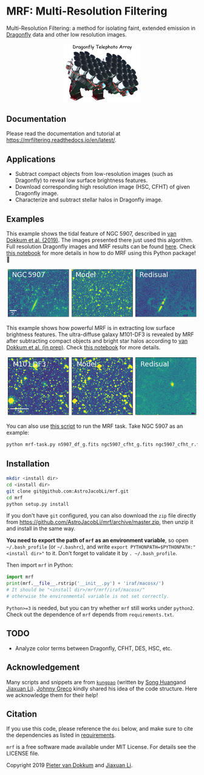 # MRF: Multi-Resolution Filtering
Multi-Resolution Filtering: a method for isolating faint, extended emission in [Dragonfly](http://dragonflytelescope.org) data and other low resolution images.

<p align="center">
  <img src="https://github.com/AstroJacobLi/mrf/raw/master/df-logo.png" width="40%">
</p>

Documentation
-------------
Please read the documentation and tutorial at https://mrfiltering.readthedocs.io/en/latest/.

Applications
------------
- Subtract compact objects from low-resolution images (such as Dragonfly) to reveal low surface brightness features.
- Download corresponding high resolution image (HSC, CFHT) of given Dragonfly image.
- Characterize and subtract stellar halos in Dragonfly image.

Examples
------------
This example shows the tidal feature of NGC 5907, described in [van Dokkum et al. (2019)](https://ui.adsabs.harvard.edu/abs/2019arXiv190611260V/abstract). The images presented there just used this algorithm. Full resolution Dragonfly images and MRF results can be found [here](https://www.pietervandokkum.com/ngc5907). Check [this notebook](https://github.com/AstroJacobLi/mrf/blob/master/examples/mrfTask-n5907.ipynb) for more details in how to do MRF using this Python package! :rocket: 

![MRF on NGC 5907](https://github.com/AstroJacobLi/mrf/raw/master/examples/n5907-demo.png)

This example shows how powerful MRF is in extracting low surface brightness features. The ultra-diffuse galaxy M101-DF3 is revealed by MRF after subtracting compact objects and bright star halos according to [van Dokkum et al. (in prep)](https://www.pietervandokkum.com). Check [this notebook](https://github.com/AstroJacobLi/mrf/blob/master/examples/mrfTask-m101df3.ipynb) for more details.

![MRF on M101-DF3](https://github.com/AstroJacobLi/mrf/raw/master/examples/m101-df3-demo.png)

You can also use [this script](https://github.com/AstroJacobLi/mrf/blob/master/examples/mrf-task.py) to run the MRF task. Take NGC 5907 as an example:

```bash
python mrf-task.py n5907_df_g.fits ngc5907_cfht_g.fits ngc5907_cfht_r.fits ngc5907-task.yaml --galcat='gal_cat_n5907.txt' --output='n5907_g'
```

Installation
------------

```bash
mkdir <install dir>
cd <install dir>
git clone git@github.com:AstroJacobLi/mrf.git
cd mrf
python setup.py install
```

If you don't have `git` configured, you can also download the `zip` file directly from https://github.com/AstroJacobLi/mrf/archive/master.zip, then unzip it and install in the same way. 

**You need to export the path of `mrf` as an environment variable**, so open `~/.bash_profile` (or `~/.bashrc`), and write `export PYTHONPATH=$PYTHONPATH:"<install dir>"` to it. Don't forget to validate it by `. ~/.bash_profile`.

Then import `mrf` in Python:

```python
import mrf
print(mrf.__file__.rstrip('__init__.py') + 'iraf/macosx/') 
# It should be "<install dir>/mrf/mrf/iraf/macosx/"
# otherwise the environmental variable is not set correctly.
```

`Python>=3` is needed, but you can try whether `mrf` still works under `python2`. Check out the dependence of `mrf` depends from `requirements.txt`.

TODO
------------
- Analyze color terms between Dragonfly, CFHT, DES, HSC, etc.

Acknowledgement
---------------
Many scripts and snippets are from [`kungpao`](https://github.com/dr-guangtou/kungpao) (written by [Song Huang](http://dr-guangtou.github.io)and [Jiaxuan Li](http://astrojacobli.github.io)). [Johnny Greco](http://johnnygreco.github.io) kindly shared his idea of the code structure. Here we acknowledge them for their help!

Citation
-------
If you use this code, please reference the `doi` below, and make sure to cite the dependencies as listed in [requirements](https://github.com/AstroJacobLi/mrf/blob/master/requirements.txt). 

`mrf` is a free software made available under MIT License. For details see the LICENSE file. 

Copyright 2019 [Pieter van Dokkum](http://pietervandokkum.com) and [Jiaxuan Li](http://astrojacobli.github.io). 